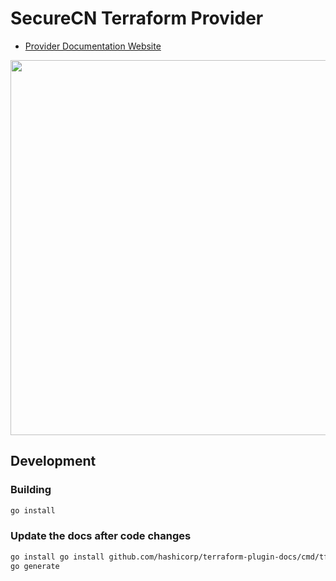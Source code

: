 # SecureCN Terraform Provider

- [Provider Documentation Website](https://securecn.readme.io/docs/terraform-provider)

<img src="https://cdn.rawgit.com/hashicorp/terraform-website/master/content/source/assets/images/logo-hashicorp.svg" width="600px">

## Development

### Building

```bash
go install
```

### Update the docs after code changes

```bash
go install go install github.com/hashicorp/terraform-plugin-docs/cmd/tfplugindocs
go generate
```

